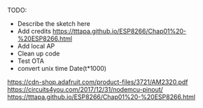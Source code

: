 TODO:
- Describe the sketch here
- Add credits https://tttapa.github.io/ESP8266/Chap01%20-%20ESP8266.html
- Add local AP
- Clean up code
- Test OTA
- convert unix time Date(t*1000)

https://cdn-shop.adafruit.com/product-files/3721/AM2320.pdf
https://circuits4you.com/2017/12/31/nodemcu-pinout/
https://tttapa.github.io/ESP8266/Chap01%20-%20ESP8266.html
